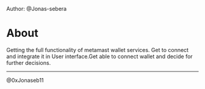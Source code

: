 Author: @Jonas-sebera

# About

Getting the full functionality of metamast wallet services.
Get to connect and integrate it in User interface.Get able to connect wallet and decide for further decisions.

------------

@0xJonaseb11
